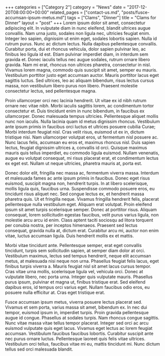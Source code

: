 +++
categories = ["Category 2"]
category = "News"
date = "2017-12-20T08:00:00+00:00"
related_pages = ["contact-us.md", "posts/fusce-accumsan-ipsum-metus.md"]
tags = ["Clams", "Dinner"]
title = "Clams for Dinner"
layout = "post"
+++
Lorem ipsum dolor sit amet, consectetur adipiscing elit. In vulputate diam in nunc eleifend, blandit ultrices augue convallis. Nam urna justo, sodales non ligula nec, ultricies feugiat enim. Integer leo sapien, dignissim ut enim eget, sodales lobortis sapien. Nulla id rutrum purus. Nunc ac dictum lectus. Nulla dapibus pellentesque convallis. Curabitur porta, dui et rhoncus vehicula, dolor sapien pulvinar leo, ac finibus leo ligula id est. Etiam pulvinar imperdiet diam, in interdum sem gravida et. Donec iaculis tellus nec augue sodales, rutrum ornare libero gravida. Nam mi erat, rhoncus non ultrices pharetra, consectetur in nisl. Vivamus lorem magna, commodo quis suscipit sit amet, semper eu mauris. Vestibulum porttitor justo eget accumsan auctor. Mauris porttitor lacus eget sagittis luctus. Sed ultrices, leo ac aliquam bibendum, risus lectus cursus massa, non vestibulum libero purus non libero. Praesent molestie consectetur lectus, sed pellentesque magna.

Proin ullamcorper orci nec lacinia hendrerit. Ut vitae ex id nibh rutrum ornare nec vitae nibh. Morbi iaculis sagittis lorem, ac condimentum tortor consectetur et. Duis tincidunt enim in nunc bibendum, in faucibus ex ullamcorper. Donec malesuada tempus ultricies. Pellentesque aliquet mollis nunc non iaculis. Nulla lacinia quam id metus dignissim rhoncus. Vestibulum ante ipsum primis in faucibus orci luctus et ultrices posuere cubilia Curae; Morbi interdum feugiat nisl. Cras velit risus, euismod ut ex in, dictum tristique nisi. Nam ullamcorper volutpat eros, ut fermentum nisl posuere ac. Nunc lacus felis, accumsan eu eros et, maximus rhoncus nisl. Duis sapien lectus, feugiat dignissim ultrices a, convallis id orci. Quisque maximus mauris quis tellus imperdiet, eu commodo ligula euismod. Nullam venenatis, augue eu volutpat consequat, mi risus placerat erat, et condimentum lectus ex eget est. Nullam ut neque ultricies, pharetra mauris at, porta est.

Donec dolor elit, fringilla nec massa ac, fermentum viverra massa. Interdum et malesuada fames ac ante ipsum primis in faucibus. Donec eget risus euismod, suscipit magna non, hendrerit turpis. In at libero scelerisque, mollis ligula quis, faucibus urna. Suspendisse commodo posuere eros, eu tincidunt risus aliquet nec. Sed congue lectus ex, et hendrerit massa pharetra quis. Ut et fringilla neque. Vivamus fringilla hendrerit felis, placerat pellentesque nulla vestibulum eget. Aliquam erat volutpat. Proin eleifend ipsum sit amet turpis scelerisque semper. Donec at porttitor risus. Aliquam consequat, lorem sollicitudin egestas faucibus, velit purus varius ligula, non molestie arcu arcu id enim. Class aptent taciti sociosqu ad litora torquent per conubia nostra, per inceptos himenaeos. Praesent sed lectus consequat, gravida nulla at, dictum erat. Curabitur arcu mi, auctor non enim vitae, luctus accumsan ligula. Duis hendrerit mollis ex et mattis.

Morbi vitae tincidunt ante. Pellentesque semper, erat eget convallis tincidunt, turpis sem sollicitudin sapien, at semper diam dolor at orci. Vestibulum maximus, lectus sed tempus hendrerit, neque elit accumsan metus, at malesuada nisi neque non urna. Phasellus feugiat felis lacus, eget finibus turpis viverra a. Mauris feugiat nisl sit amet lacus cursus tempor. Cras vitae urna mollis, scelerisque ligula vel, vehicula orci. Donec at vulputate libero, nec porta urna. Integer quis vulputate mauris. Phasellus purus ipsum, pulvinar et magna ut, finibus tristique erat. Sed eleifend dapibus eros, id tempus orci varius eget. Nullam faucibus odio eros, eu posuere nulla efficitur at. Cras eget tristique erat.

Fusce accumsan ipsum metus, viverra posuere lectus placerat sed. Vivamus et sem porta, varius massa sit amet, bibendum ex. In nec dui tempor, euismod ipsum in, imperdiet turpis. Proin gravida pellentesque augue id congue. Phasellus at sodales turpis. Nam rhoncus congue sagittis. Nunc vitae massa vitae tellus tempor placerat. Integer sed orci ac arcu euismod vulputate quis eget lacus. Vivamus eget lectus ac lorem feugiat accumsan. Vestibulum faucibus faucibus lobortis. Curabitur suscipit ante nec purus ornare luctus. Pellentesque laoreet quis felis vitae ultrices. Vestibulum orci tellus, faucibus vitae mi eu, mattis tincidunt mi. Nunc dictum tellus sed orci malesuada blandit.